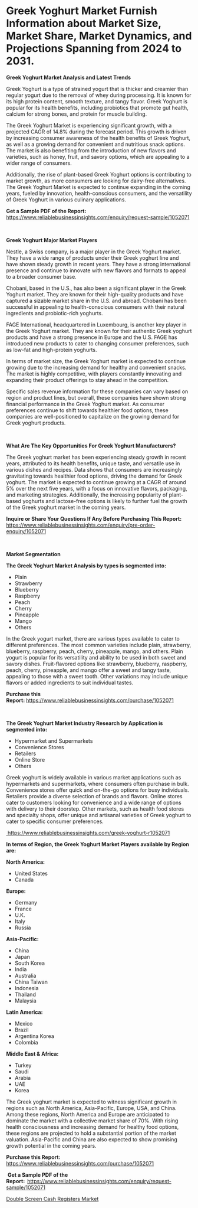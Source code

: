 <p><h1>Greek Yoghurt Market Furnish Information about Market Size, Market Share, Market Dynamics, and Projections Spanning from 2024 to 2031.</h1></p><p><strong>Greek Yoghurt Market Analysis and Latest Trends</strong></p>
<p><p>Greek Yoghurt is a type of strained yogurt that is thicker and creamier than regular yogurt due to the removal of whey during processing. It is known for its high protein content, smooth texture, and tangy flavor. Greek Yoghurt is popular for its health benefits, including probiotics that promote gut health, calcium for strong bones, and protein for muscle building.</p><p>The Greek Yoghurt Market is experiencing significant growth, with a projected CAGR of 14.8% during the forecast period. This growth is driven by increasing consumer awareness of the health benefits of Greek Yoghurt, as well as a growing demand for convenient and nutritious snack options. The market is also benefiting from the introduction of new flavors and varieties, such as honey, fruit, and savory options, which are appealing to a wider range of consumers.</p><p>Additionally, the rise of plant-based Greek Yoghurt options is contributing to market growth, as more consumers are looking for dairy-free alternatives. The Greek Yoghurt Market is expected to continue expanding in the coming years, fueled by innovation, health-conscious consumers, and the versatility of Greek Yoghurt in various culinary applications.</p></p>
<p><strong>Get a Sample PDF of the Report:&nbsp;</strong> <a href="https://www.reliablebusinessinsights.com/enquiry/request-sample/1052071">https://www.reliablebusinessinsights.com/enquiry/request-sample/1052071</a></p>
<p>&nbsp;</p>
<p><strong>Greek Yoghurt Major Market Players</strong></p>
<p><p>Nestle, a Swiss company, is a major player in the Greek Yoghurt market. They have a wide range of products under their Greek yoghurt line and have shown steady growth in recent years. They have a strong international presence and continue to innovate with new flavors and formats to appeal to a broader consumer base.</p><p>Chobani, based in the U.S., has also been a significant player in the Greek Yoghurt market. They are known for their high-quality products and have captured a sizable market share in the U.S. and abroad. Chobani has been successful in appealing to health-conscious consumers with their natural ingredients and probiotic-rich yoghurts.</p><p>FAGE International, headquartered in Luxembourg, is another key player in the Greek Yoghurt market. They are known for their authentic Greek yoghurt products and have a strong presence in Europe and the U.S. FAGE has introduced new products to cater to changing consumer preferences, such as low-fat and high-protein yoghurts.</p><p>In terms of market size, the Greek Yoghurt market is expected to continue growing due to the increasing demand for healthy and convenient snacks. The market is highly competitive, with players constantly innovating and expanding their product offerings to stay ahead in the competition.</p><p>Specific sales revenue information for these companies can vary based on region and product lines, but overall, these companies have shown strong financial performance in the Greek Yoghurt market. As consumer preferences continue to shift towards healthier food options, these companies are well-positioned to capitalize on the growing demand for Greek yoghurt products.</p></p>
<p>&nbsp;</p>
<p><strong>What Are The Key Opportunities For Greek Yoghurt Manufacturers?</strong></p>
<p><p>The Greek yoghurt market has been experiencing steady growth in recent years, attributed to its health benefits, unique taste, and versatile use in various dishes and recipes. Data shows that consumers are increasingly gravitating towards healthier food options, driving the demand for Greek yoghurt.  The market is expected to continue growing at a CAGR of around 5% over the next five years, with a focus on innovative flavors, packaging, and marketing strategies. Additionally, the increasing popularity of plant-based yoghurts and lactose-free options is likely to further fuel the growth of the Greek yoghurt market in the coming years.</p></p>
<p><strong>Inquire or Share Your Questions If Any Before Purchasing This Report:</strong> <a href="https://www.reliablebusinessinsights.com/enquiry/pre-order-enquiry/1052071">https://www.reliablebusinessinsights.com/enquiry/pre-order-enquiry/1052071</a></p>
<p>&nbsp;</p>
<p><strong>Market Segmentation</strong></p>
<p><strong>The Greek Yoghurt Market Analysis by types is segmented into:</strong></p>
<p><ul><li>Plain</li><li>Strawberry</li><li>Blueberry</li><li>Raspberry</li><li>Peach</li><li>Cherry</li><li>Pineapple</li><li>Mango</li><li>Others</li></ul></p>
<p><p>In the Greek yogurt market, there are various types available to cater to different preferences. The most common varieties include plain, strawberry, blueberry, raspberry, peach, cherry, pineapple, mango, and others. Plain yogurt is popular for its versatility and ability to be used in both sweet and savory dishes. Fruit-flavored options like strawberry, blueberry, raspberry, peach, cherry, pineapple, and mango offer a sweet and tangy taste, appealing to those with a sweet tooth. Other variations may include unique flavors or added ingredients to suit individual tastes.</p></p>
<p><strong>Purchase this Report:&nbsp;</strong><a href="https://www.reliablebusinessinsights.com/purchase/1052071">https://www.reliablebusinessinsights.com/purchase/1052071</a></p>
<p>&nbsp;</p>
<p><strong>The Greek Yoghurt Market Industry Research by Application is segmented into:</strong></p>
<p><ul><li>Hypermarket and Supermarkets</li><li>Convenience Stores</li><li>Retailers</li><li>Online Store</li><li>Others</li></ul></p>
<p><p>Greek yoghurt is widely available in various market applications such as hypermarkets and supermarkets, where consumers often purchase in bulk. Convenience stores offer quick and on-the-go options for busy individuals. Retailers provide a diverse selection of brands and flavors. Online stores cater to customers looking for convenience and a wide range of options with delivery to their doorstep. Other markets, such as health food stores and specialty shops, offer unique and artisanal varieties of Greek yoghurt to cater to specific consumer preferences.</p></p>
<p><a href="https://www.reliablebusinessinsights.com/greek-yoghurt-r1052071">&nbsp;https://www.reliablebusinessinsights.com/greek-yoghurt-r1052071</a></p>
<p><strong>In terms of Region, the Greek Yoghurt Market Players available by Region are:</strong></p>
<p>
    <p> <strong> North America: </strong>
        <ul>
            <li>United States</li>
            <li>Canada</li>
        </ul>
        </p> 
    <p> <strong> Europe: </strong>
        <ul>
            <li>Germany</li>
            <li>France</li>
            <li>U.K.</li>
            <li>Italy</li>
            <li>Russia</li>
        </ul>
        </p> 
    <p> <strong> Asia-Pacific: </strong>
        <ul>
            <li>China</li>
            <li>Japan</li>
            <li>South Korea</li>
            <li>India</li>
            <li>Australia</li>
            <li>China Taiwan</li>
            <li>Indonesia</li>
            <li>Thailand</li>
            <li>Malaysia</li>
        </ul>
        </p> 
    <p> <strong> Latin America: </strong>
        <ul>
            <li>Mexico</li>
            <li>Brazil</li>
            <li>Argentina Korea</li>
            <li>Colombia</li>
        </ul>
        </p> 
    <p> <strong> Middle East & Africa: </strong>
        <ul>
            <li>Turkey</li>
            <li>Saudi</li>
            <li>Arabia</li>
            <li>UAE</li>
            <li>Korea</li>
        </ul>
    </p>
    </p>
<p><p>The Greek yoghurt market is expected to witness significant growth in regions such as North America, Asia-Pacific, Europe, USA, and China. Among these regions, North America and Europe are anticipated to dominate the market with a collective market share of 70%. With rising health consciousness and increasing demand for healthy food options, these regions are projected to hold a substantial portion of the market valuation. Asia-Pacific and China are also expected to show promising growth potential in the coming years.</p></p>
<p><strong>Purchase this Report: </strong><a href="https://www.reliablebusinessinsights.com/purchase/1052071">https://www.reliablebusinessinsights.com/purchase/1052071</a></p>
<p>&nbsp;<strong>Get a Sample PDF of the Report:&nbsp;&nbsp;</strong><a href="https://www.reliablebusinessinsights.com/enquiry/request-sample/1052071">https://www.reliablebusinessinsights.com/enquiry/request-sample/1052071</a></p>
<p><strong></strong></p>
<p><p><a href="https://github.com/nhteumcc68/Market-Research-Report-List-1/blob/main/double-screen-cash-registers-market.md">Double Screen Cash Registers Market</a></p></p>